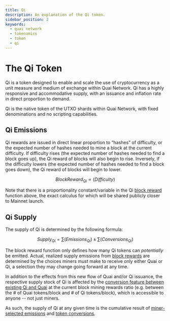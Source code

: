 ```yaml
---
title: Qi
description: An explanation of the Qi token.
sidebar_position: 2
keywords:
  - quai network
  - tokenomics
  - token
  - qi
---
```


# The Qi Token

Qi is a token designed to enable and scale the use of cryptocurrency as a unit measure and medium of exchange within Quai Network. Qi has a highly responsive and accommodative supply, with an issuance and inflation rate in direct proportion to demand. 

Qi is the native token of the UTXO shards within Quai Network, with fixed denominations and no scripting capabilities.

## Qi Emissions

Qi rewards are issued in direct linear proportion to “hashes” of difficulty, or the expected number of hashes needed to mine a block at the current difficulty. If difficulty rises (the expected number of hashes needed to find a block goes up), the Qi reward of blocks will also begin to rise. Inversely, if the difficulty lowers (the expected number of hashes needed to find a block goes down), the Qi reward of blocks will begin to lower.  

$$
Block Reward_{Qi}  ∝ (Difficulty)
$$ 

Note that there is a proportionality constant/variable in the Qi [block reward](/learn/tokenomics/token-dynamics/block-rewards/block-rewards.md) function above, the exact calculus for which will be shared publicly closer to Mainnet launch.

## Qi Supply

The supply of Qi is determined by the following formula:

$$
Supply_{Qi} = ∑(Emissions_{Qi}) ± ∑(Conversions_{Qi})
$$

The block reward function only defines how many Qi tokens can *potentially* be emitted. Actual, realized supply emissions from [block rewards](/learn/tokenomics/token-dynamics/block-rewards/block-rewards.md) are determined by the choices miners must make to receive only either Quai or Qi, a selection they may change going forward at any time.

In addition to the effects from this new flow of Quai and/or Qi issuance, the respective supply stock of Qi is affected by the [conversion feature between existing Qi and Quai](/learn/tokenomics/token-dynamics/conversions/conversions.md) at the current block mining rewards ratio (e.g. between the # of Quai tokens/block and # of Qi tokens/block), which is accessible to anyone -- not just miners. 

As such, the supply of Qi at any given time is the cumulative result of [miner-selected emissions](/learn/tokenomics/token-dynamics/block-rewards/block-rewards.md) and [token conversions](/learn/tokenomics/token-dynamics/conversions/conversions.md).